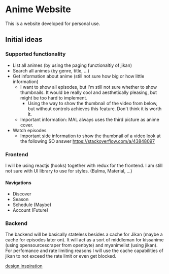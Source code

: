 # Anime Website

This is a website developed for personal use.

## Initial ideas

### Supported functionality

* List all animes (by using the paging functionaltiy of jikan)
* Search all animes (by genre, title, ...)
* Get information about anime (still not sure how big or how little information)
  * I want to show all episodes, but I'm still not sure whether to show thumbnails. It would be really cool and aesthetically pleasing, but might be too hard to implement.
    * Using the way to show the thumbnail of the video from below, but without controls achieves this feature. Don't think it is worth it.
  * Important information: MAL always uses the third picture as anime cover.
* Watch episodes
  * Important side information to show the thumbnail of a video look at the following SO answer https://stackoverflow.com/a/43848097

### Frontend

I will be using reactjs (hooks) together with redux for the frontend.
I am still not sure with UI library to use for styles. (Bulma, Material, ...)

#### Navigations

* Discover
* Season
* Schedule (Maybe)
* Account (Future)

### Backend

The backend will be basically stateless besides a cache for Jikan (maybe a cache for episodes later on). It will act as a sort of middleman for kissanime (using opensourcescraper from openbyte) and myanimelist (using jikan).
For perfomance and rate limiting reasons I will use the cache capabilities of jikan to not exceed the rate limit or even get blocked.

[design inspiration](https://dribbble.com/shots/6745127-Anidub-Redesign)
